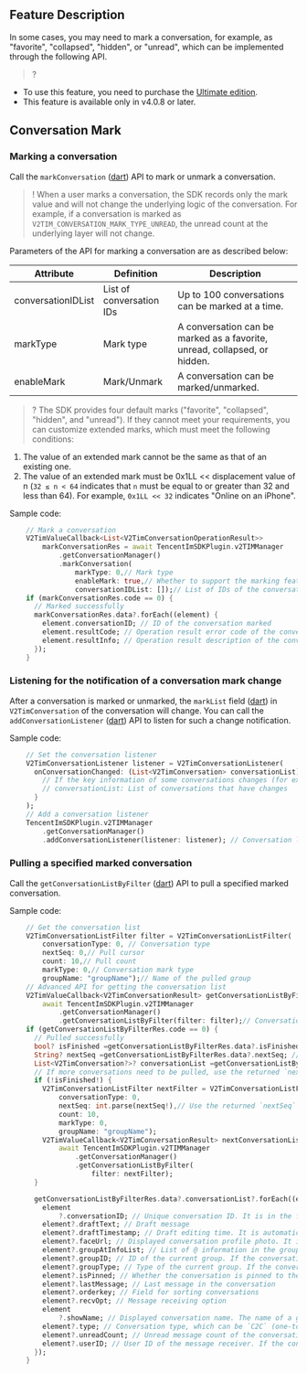 ## Feature Description
In some cases, you may need to mark a conversation, for example, as "favorite", "collapsed", "hidden", or "unread", which can be implemented through the following API.
> ?
- To use this feature, you need to purchase the [Ultimate edition](https://www.tencentcloud.com/document/product/1047/34577).
- This feature is available only in v4.0.8 or later.

## Conversation Mark

### Marking a conversation
Call the `markConversation` ([dart](https://comm.qq.com/im/doc/flutter/en/SDKAPI/Api/V2TIMConversationManager/markConversation.html)) API to mark or unmark a conversation.
> ! When a user marks a conversation, the SDK records only the mark value and will not change the underlying logic of the conversation. For example, if a conversation is marked as `V2TIM_CONVERSATION_MARK_TYPE_UNREAD`, the unread count at the underlying layer will not change.

Parameters of the API for marking a conversation are as described below:

| Attribute | Definition | Description |
| ------------------ | ------------- | -------------------------------------------- |
| conversationIDList | List of conversation IDs | Up to 100 conversations can be marked at a time. |
| markType | Mark type| A conversation can be marked as a favorite, unread, collapsed, or hidden.|
| enableMark         | Mark/Unmark |  A conversation can be marked/unmarked.                               |

> ? The SDK provides four default marks ("favorite", "collapsed", "hidden", and "unread"). If they cannot meet your requirements, you can customize extended marks, which must meet the following conditions:
1. The value of an extended mark cannot be the same as that of an existing one.
2. The value of an extended mark must be 0x1LL << displacement value of n (`32 ≤ n < 64` indicates that `n` must be equal to or greater than 32 and less than 64). For example, `0x1LL << 32` indicates "Online on an iPhone".

Sample code:

```dart
    // Mark a conversation
    V2TimValueCallback<List<V2TimConversationOperationResult>>
        markConversationRes = await TencentImSDKPlugin.v2TIMManager
            .getConversationManager()
            .markConversation(
                markType: 0,// Mark type
                enableMark: true,// Whether to support the marking feature
                conversationIDList: []);// List of IDs of the conversations to be marked
    if (markConversationRes.code == 0) {
      // Marked successfully
      markConversationRes.data?.forEach((element) {
        element.conversationID; // ID of the conversation marked
        element.resultCode; // Operation result error code of the conversation
        element.resultInfo; // Operation result description of the conversation
      });
    }
```

### Listening for the notification of a conversation mark change
After a conversation is marked or unmarked, the `markList` field ([dart](https://comm.qq.com/im/doc/flutter/en/SDKAPI/Class/Message/V2TimConversation.html#marklist)) in `V2TimConversation` of the conversation will change. You can call the `addConversationListener` ([dart](https://comm.qq.com/im/doc/flutter/en/SDKAPI/Api/V2TIMConversationManager/addConversationListener.html)) API to listen for such a change notification.

Sample code:

```dart
    // Set the conversation listener
    V2TimConversationListener listener = V2TimConversationListener(
      onConversationChanged: (List<V2TimConversation> conversationList) => {
        // If the key information of some conversations changes (for example, the unread count changes, or the last message is updated), use "lastMessage -> timestamp" to sort the conversation list again.
        // conversationList: List of conversations that have changes
      }
    );
    // Add a conversation listener
    TencentImSDKPlugin.v2TIMManager
        .getConversationManager()
        .addConversationListener(listener: listener); // Conversation listener to add
```



### Pulling a specified marked conversation
Call the `getConversationListByFilter` ([dart](https://comm.qq.com/im/doc/flutter/en/SDKAPI/Api/V2TIMConversationManager/getConversationListByFilter.html)) API to pull a specified marked conversation.

Sample code:

```dart
    // Get the conversation list
    V2TimConversationListFilter filter = V2TimConversationListFilter(
        conversationType: 0, // Conversation type
        nextSeq: 0,// Pull cursor
        count: 10,// Pull count
        markType: 0,// Conversation mark type
        groupName: "groupName");// Name of the pulled group
    // Advanced API for getting the conversation list
    V2TimValueCallback<V2TimConversationResult> getConversationListByFilterRes =
        await TencentImSDKPlugin.v2TIMManager
            .getConversationManager()
            .getConversationListByFilter(filter: filter);// Conversation list filter
    if (getConversationListByFilterRes.code == 0) {
      // Pulled successfully
      bool? isFinished =getConversationListByFilterRes.data?.isFinished; //Whether the list is fully pulled
      String? nextSeq =getConversationListByFilterRes.data?.nextSeq; // Cursor for the subsequent paged pull
      List<V2TimConversation?>? conversationList =getConversationListByFilterRes.data?.conversationList; // List of conversations pulled this time
      // If more conversations need to be pulled, use the returned `nextSeq` to continue pulling until `isFinished` is `true`.
      if (!isFinished!) {
        V2TimConversationListFilter nextFilter = V2TimConversationListFilter(
            conversationType: 0,
            nextSeq: int.parse(nextSeq!),// Use the returned `nextSeq` to continue pulling until `isFinished` is `true`.
            count: 10,
            markType: 0,
            groupName: "groupName");
        V2TimValueCallback<V2TimConversationResult> nextConversationListRes =
            await TencentImSDKPlugin.v2TIMManager
                .getConversationManager()
                .getConversationListByFilter(
                    filter: nextFilter); 
      }

      getConversationListByFilterRes.data?.conversationList?.forEach((element) {
        element
            ?.conversationID; // Unique conversation ID. It is in the format of `c2c_userID` for a one-to-one chat or `group_groupID` for a group chat.
        element?.draftText; // Draft message
        element?.draftTimestamp; // Draft editing time. It is automatically generated when a draft is set.
        element?.faceUrl; // Displayed conversation profile photo. It is the group profile photo for a group chat or the profile photo of the message receiver for a one-to-one chat.
        element?.groupAtInfoList; // List of @ information in the group conversation. Generally, it is used to display the notifications of "someone@me" and "@all".
        element?.groupID; // ID of the current group. If the conversation type is group chat, `groupID` is the ID of the current group. Otherwise, it is `null`.
        element?.groupType; // Type of the current group. If the conversation type is group chat, `groupType` is the type of the current group. Otherwise, it is `null`.
        element?.isPinned; // Whether the conversation is pinned to the top
        element?.lastMessage; // Last message in the conversation
        element?.orderkey; // Field for sorting conversations
        element?.recvOpt; // Message receiving option
        element
            ?.showName; // Displayed conversation name. The name of a group chat is displayed in the following order of priority: group name > group ID. The name of a one-to-one chat is displayed in the following order of priority: friend remarks of the message receiver > nickname of the message receiver > `userID` of the message receiver.
        element?.type; // Conversation type, which can be `C2C` (one-to-one chat) or `Group` (group chat).
        element?.unreadCount; // Unread message count of the conversation. It is invalid and defaults to `0` for an audio-video group (AVChatRoom).
        element?.userID; // User ID of the message receiver. If the conversation type is one-to-one chat, `userID` is the user ID of the message receiver. Otherwise, it is `null`.
      });
    }
```

